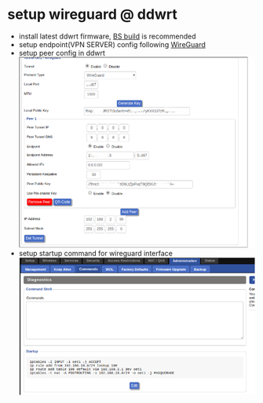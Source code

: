 # setup wireguard @ ddwrt

* install latest ddwrt firmware, [BS build](https://download1.dd-wrt.com/dd-wrtv2/downloads/betas/2019/05-27-2019-r39866/) is recommended
* setup endpoint(VPN SERVER) config following [WireGuard](https://www.wireguard.com/)
* setup peer config in ddwrt ![SETUP/TUNNEL](images/eop-tunnel.asp.png)
* setup startup command for wireguard interface![ADMINISTRATION/COMMANDS](images/admin-commands.png)

